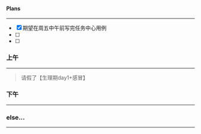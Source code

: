 
#### Plans
---
- [x] 期望在周五中午前写完任务中心用例
- [ ] 
- [ ] 

### 上午
---
> 请假了【生理期day1+感冒】


### 下午
---


### else...
---

